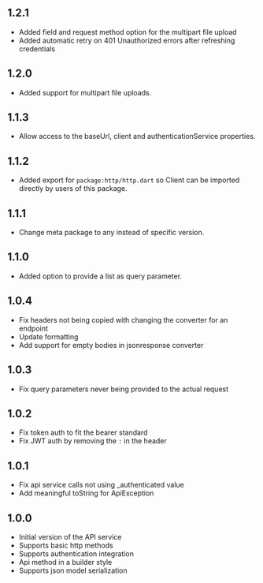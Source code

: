 ## 1.2.1
- Added field and request method option for the multipart file upload
- Added automatic retry on 401 Unauthorized errors after refreshing credentials

## 1.2.0
- Added support for multipart file uploads.

## 1.1.3
- Allow access to the baseUrl, client and authenticationService properties.

## 1.1.2
- Added export for `package:http/http.dart` so Client can be imported directly by users of this package.

## 1.1.1
- Change meta package to any instead of specific version.

## 1.1.0
- Added option to provide a list as query parameter.

## 1.0.4
- Fix headers not being copied with changing the converter for an endpoint
- Update formatting
- Add support for empty bodies in jsonresponse converter

## 1.0.3
- Fix query parameters never being provided to the actual request

## 1.0.2
- Fix token auth to fit the bearer standard
- Fix JWT auth by removing the `:` in the header

## 1.0.1
- Fix api service calls not using _authenticated value
- Add meaningful toString for ApiException

## 1.0.0

- Initial version of the API service
- Supports basic http methods
- Supports authentication integration
- Api method in a builder style
- Supports json model serialization

